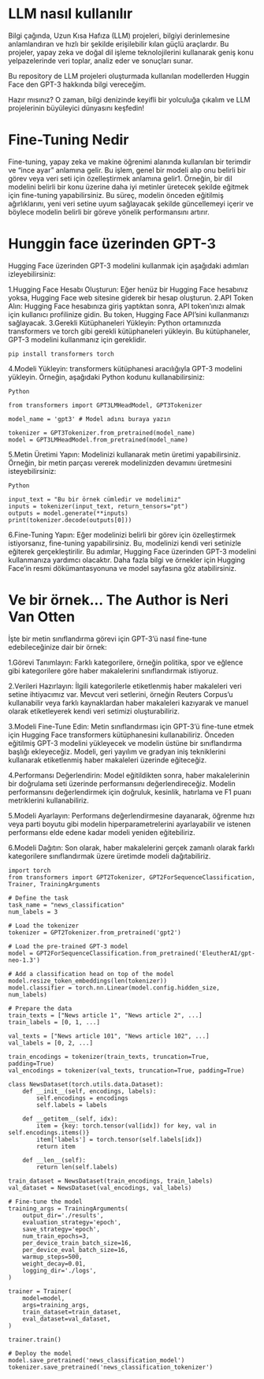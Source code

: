 # LLM nasıl kullanılır

Bilgi çağında, Uzun Kısa Hafıza (LLM) projeleri, bilgiyi derinlemesine anlamlandıran ve hızlı bir şekilde erişilebilir kılan güçlü araçlardır. Bu projeler, yapay zeka ve doğal dil işleme teknolojilerini kullanarak geniş konu yelpazelerinde veri toplar, analiz eder ve sonuçları sunar.

Bu repository de LLM projeleri oluşturmada kullanılan modellerden Huggin Face den GPT-3 hakkında bilgi vereceğim.

Hazır mısınız? O zaman, bilgi denizinde keyifli bir yolculuğa çıkalım ve LLM projelerinin büyüleyici dünyasını keşfedin!

# Fine-Tuning Nedir
Fine-tuning, yapay zeka ve makine öğrenimi alanında kullanılan bir terimdir ve “ince ayar” anlamına gelir. Bu işlem, genel bir modeli alıp onu belirli bir görev veya veri seti için özelleştirmek anlamına gelir1. Örneğin, bir dil modelini belirli bir konu üzerine daha iyi metinler üretecek şekilde eğitmek için fine-tuning yapabilirsiniz. Bu süreç, modelin önceden eğitilmiş ağırlıklarını, yeni veri setine uyum sağlayacak şekilde güncellemeyi içerir ve böylece modelin belirli bir göreve yönelik performansını artırır.

# Hunggin face üzerinden GPT-3

Hugging Face üzerinden GPT-3 modelini kullanmak için aşağıdaki adımları izleyebilirsiniz:

1.Hugging Face Hesabı Oluşturun: Eğer henüz bir Hugging Face hesabınız yoksa, Hugging Face web sitesine giderek bir hesap oluşturun.
2.API Token Alın: Hugging Face hesabınıza giriş yaptıktan sonra, API token’ınızı almak için kullanıcı profilinize gidin. Bu token, Hugging Face API’sini kullanmanızı sağlayacak.
3.Gerekli Kütüphaneleri Yükleyin: Python ortamınızda transformers ve torch gibi gerekli kütüphaneleri yükleyin. Bu kütüphaneler, GPT-3 modelini kullanmanız için gereklidir.
```
pip install transformers torch
```

4.Modeli Yükleyin: transformers kütüphanesi aracılığıyla GPT-3 modelini yükleyin. Örneğin, aşağıdaki Python kodunu kullanabilirsiniz:
```
Python

from transformers import GPT3LMHeadModel, GPT3Tokenizer

model_name = 'gpt3' # Model adını buraya yazın

tokenizer = GPT3Tokenizer.from_pretrained(model_name)
model = GPT3LMHeadModel.from_pretrained(model_name)
```
5.Metin Üretimi Yapın: Modelinizi kullanarak metin üretimi yapabilirsiniz. Örneğin, bir metin parçası vererek modelinizden devamını üretmesini isteyebilirsiniz:
```
Python

input_text = "Bu bir örnek cümledir ve modelimiz"
inputs = tokenizer(input_text, return_tensors="pt")
outputs = model.generate(**inputs)
print(tokenizer.decode(outputs[0]))
```
6.Fine-Tuning Yapın: Eğer modelinizi belirli bir görev için özelleştirmek istiyorsanız, fine-tuning yapabilirsiniz. Bu, modelinizi kendi veri setinizle eğiterek gerçekleştirilir.
Bu adımlar, Hugging Face üzerinden GPT-3 modelini kullanmanıza yardımcı olacaktır. Daha fazla bilgi ve örnekler için Hugging Face’in resmi dökümantasyonuna ve model sayfasına göz atabilirsiniz.

# Ve bir örnek... The Author is Neri Van Otten

İşte bir metin sınıflandırma görevi için GPT-3’ü nasıl fine-tune edebileceğinize dair bir örnek:

1.Görevi Tanımlayın: Farklı kategorilere, örneğin politika, spor ve eğlence gibi kategorilere göre haber makalelerini sınıflandırmak istiyoruz.

2.Verileri Hazırlayın: İlgili kategorilerle etiketlenmiş haber makaleleri veri setine ihtiyacımız var. Mevcut veri setlerini, örneğin Reuters Corpus’u kullanabilir veya farklı kaynaklardan haber makaleleri kazıyarak ve manuel olarak etiketleyerek kendi veri setimizi oluşturabiliriz.

3.Modeli Fine-Tune Edin: Metin sınıflandırması için GPT-3’ü fine-tune etmek için Hugging Face transformers kütüphanesini kullanabiliriz. Önceden eğitilmiş GPT-3 modelini yükleyecek ve modelin üstüne bir sınıflandırma başlığı ekleyeceğiz. Modeli, geri yayılım ve gradyan iniş tekniklerini kullanarak etiketlenmiş haber makaleleri üzerinde eğiteceğiz.

4.Performansı Değerlendirin: Model eğitildikten sonra, haber makalelerinin bir doğrulama seti üzerinde performansını değerlendireceğiz. Modelin performansını değerlendirmek için doğruluk, kesinlik, hatırlama ve F1 puanı metriklerini kullanabiliriz.

5.Modeli Ayarlayın: Performans değerlendirmesine dayanarak, öğrenme hızı veya parti boyutu gibi modelin hiperparametrelerini ayarlayabilir ve istenen performansı elde edene kadar modeli yeniden eğitebiliriz.

6.Modeli Dağıtın: Son olarak, haber makalelerini gerçek zamanlı olarak farklı kategorilere sınıflandırmak üzere üretimde modeli dağıtabiliriz.
```
import torch
from transformers import GPT2Tokenizer, GPT2ForSequenceClassification, Trainer, TrainingArguments

# Define the task
task_name = "news_classification"
num_labels = 3

# Load the tokenizer
tokenizer = GPT2Tokenizer.from_pretrained('gpt2')

# Load the pre-trained GPT-3 model
model = GPT2ForSequenceClassification.from_pretrained('EleutherAI/gpt-neo-1.3')

# Add a classification head on top of the model
model.resize_token_embeddings(len(tokenizer))
model.classifier = torch.nn.Linear(model.config.hidden_size, num_labels)

# Prepare the data
train_texts = ["News article 1", "News article 2", ...]
train_labels = [0, 1, ...]

val_texts = ["News article 101", "News article 102", ...]
val_labels = [0, 2, ...]

train_encodings = tokenizer(train_texts, truncation=True, padding=True)
val_encodings = tokenizer(val_texts, truncation=True, padding=True)

class NewsDataset(torch.utils.data.Dataset):
    def __init__(self, encodings, labels):
        self.encodings = encodings
        self.labels = labels
    
    def __getitem__(self, idx):
        item = {key: torch.tensor(val[idx]) for key, val in self.encodings.items()}
        item['labels'] = torch.tensor(self.labels[idx])
        return item
    
    def __len__(self):
        return len(self.labels)

train_dataset = NewsDataset(train_encodings, train_labels)
val_dataset = NewsDataset(val_encodings, val_labels)

# Fine-tune the model
training_args = TrainingArguments(
    output_dir='./results',
    evaluation_strategy='epoch',
    save_strategy='epoch',
    num_train_epochs=3,
    per_device_train_batch_size=16,
    per_device_eval_batch_size=16,
    warmup_steps=500,
    weight_decay=0.01,
    logging_dir='./logs',
)

trainer = Trainer(
    model=model,
    args=training_args,
    train_dataset=train_dataset,
    eval_dataset=val_dataset,
)

trainer.train()

# Deploy the model
model.save_pretrained('news_classification_model')
tokenizer.save_pretrained('news_classification_tokenizer')
```

